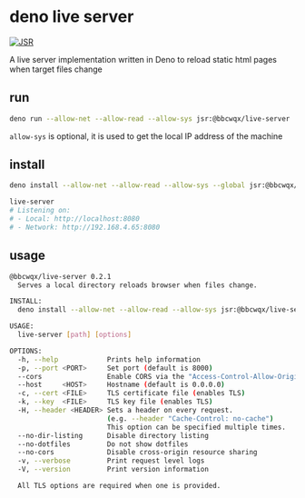 # deno live server

[![JSR](https://jsr.io/badges/@bbcwqx/live-server)](https://jsr.io/@bbcwqx/live-server)

A live server implementation written in Deno to reload static html pages when
target files change

## run

```bash
deno run --allow-net --allow-read --allow-sys jsr:@bbcwqx/live-server
```

`allow-sys` is optional, it is used to get the local IP address of the machine

## install

```bash
deno install --allow-net --allow-read --allow-sys --global jsr:@bbcwqx/live-server
```

```bash
live-server
# Listening on:
# - Local: http://localhost:8080
# - Network: http://192.168.4.65:8080
```

## usage

```bash
@bbcwqx/live-server 0.2.1
  Serves a local directory reloads browser when files change.

INSTALL:
  deno install --allow-net --allow-read --allow-sys jsr:@bbcwqx/live-server@0.2.1

USAGE:
  live-server [path] [options]

OPTIONS:
  -h, --help            Prints help information
  -p, --port <PORT>     Set port (default is 8000)
  --cors                Enable CORS via the "Access-Control-Allow-Origin" header
  --host     <HOST>     Hostname (default is 0.0.0.0)
  -c, --cert <FILE>     TLS certificate file (enables TLS)
  -k, --key  <FILE>     TLS key file (enables TLS)
  -H, --header <HEADER> Sets a header on every request.
                        (e.g. --header "Cache-Control: no-cache")
                        This option can be specified multiple times.
  --no-dir-listing      Disable directory listing
  --no-dotfiles         Do not show dotfiles
  --no-cors             Disable cross-origin resource sharing
  -v, --verbose         Print request level logs
  -V, --version         Print version information

  All TLS options are required when one is provided.
```
